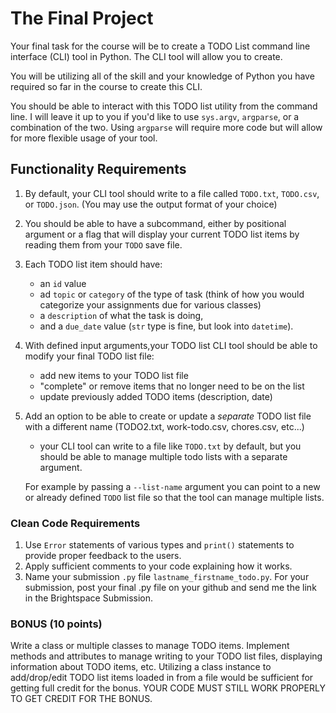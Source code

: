 # The Final Project

Your final task for the course will be to create a TODO List command line interface (CLI) tool in Python. The CLI tool will allow you to create.

You will be utilizing all of the skill and your knowledge of Python you have required so far in the course to create this CLI.

You should be able to interact with this TODO list utility from the command line. I will leave it up to you if you'd like to use `sys.argv`, `argparse`, or a combination of the two. Using `argparse` will require more code but will allow for more flexible usage of your tool.

## Functionality Requirements
1. By default, your CLI tool should write to a file called `TODO.txt`, `TODO.csv`, or `TODO.json`. (You may use the output format of your choice)
2. You should be able to have a subcommand, either by positional argument or a flag that will display your current TODO list items by reading them from your `TODO` save file.
3. Each TODO list item should have: 
   - an `id` value
   -  ad `topic` or `category` of the type of task (think of how you would categorize your assignments due for various classes) 
   -  a `description` of what the task is doing, 
   -  and a `due_date` value (`str` type is fine, but look into `datetime`).
4. With defined input arguments,your TODO list CLI tool should be able to modify your final TODO list file:
   - add new items to your TODO list file
   - "complete" or remove items that no longer need to be on the list
   - update previously added TODO items (description, date)
5. Add an option to be able to create or update a *separate* TODO list file with a different name (TODO2.txt, work-todo.csv, chores.csv, etc...)
    - your CLI tool can write to a file like `TODO.txt` by default, but you should be able to manage multiple todo lists with a separate argument.

    For example by passing a `--list-name` argument you can point to a new or already defined `TODO` list file so that the tool can manage multiple lists.

### Clean Code Requirements
1. Use `Error` statements of various types and `print()` statements to provide proper feedback to the users. 
2. Apply sufficient comments to your code explaining how it works.
3. Name your submission `.py` file `lastname_firstname_todo.py`. For your submission, post your final .py file on your github and send me the link in the Brightspace Submission.

### BONUS (10 points)
Write a class or multiple classes to manage TODO items. Implement methods and attributes to manage writing to your TODO list files, displaying information about TODO items, etc.
Utilizing a class instance to add/drop/edit TODO list items loaded in from a file would be sufficient for getting full credit for the bonus. YOUR CODE MUST STILL WORK PROPERLY TO GET CREDIT FOR THE BONUS.

